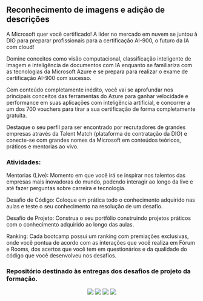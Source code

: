 



## Reconhecimento de imagens e adição de descrições

A Microsoft quer você certificado! A líder no mercado em nuvem se juntou à DIO para preparar profissionais para a certificação AI-900, o futuro da IA com cloud!

Domine conceitos como visão computacional, classificação inteligente de imagem e inteligência de documentos com IA enquanto se familiariza com as tecnologias da Microsoft Azure e se prepara para realizar o exame de certificação AI-900 com sucesso.

Com conteúdo completamente inédito, você vai se aprofundar nos principais conceitos das ferramentas do Azure para ganhar velocidade e performance em suas aplicações com inteligência artificial, e concorrer a um dos 700 vouchers para tirar a sua certificação de forma completamente gratuita.

Destaque o seu perfil para ser encontrado por recrutadores de grandes empresas através da Talent Match (plataforma de contratação da DIO) e conecte-se com grandes nomes da Microsoft em conteúdos teóricos, práticos e mentorias ao vivo.

### Atividades:
Mentorias (Live): Momento em que você irá se inspirar nos talentos das empresas mais inovadoras do mundo, podendo interagir ao longo da live e até fazer perguntas sobre carreira e tecnologia.

Desafio de Código: Coloque em prática todo o conhecimento adquirido nas aulas e teste o seu conhecimento na resolução de um desafio.

Desafio de Projeto: Construa o seu portfólio construindo projetos práticos com o conhecimento adquirido ao longo das aulas.

Ranking: Cada bootcamp possui um ranking com premiações exclusivas, onde você pontua de acordo com as interações que você realiza em Fórum e Rooms, dos acertos que você tem em questionários e da qualidade do código que você desenvolveu nos desafios.


### Repositório destinado às entregas dos desafios de projeto da formação.


<div align="center">
  <p>
      <img src="https://img.shields.io/github/languages/count/alexklenio/DIO-dotnet-developer"/>
      <img src="https://img.shields.io/github/repo-size/alexklenio/DIO-dotnet-developer"/>
      <img src="https://img.shields.io/github/last-commit/alexklenio/DIO-dotnet-developer"/>
      <img src="https://img.shields.io/github/issues/alexklenio/DIO-dotnet-developer"/>
  </p> 
</div>
